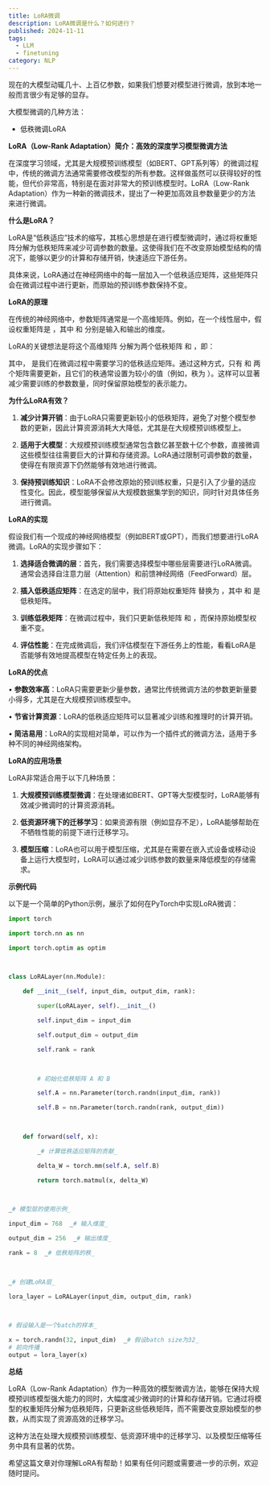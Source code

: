 ```yaml
---
title: LoRA微调
description: LoRA微调是什么？如何进行？
published: 2024-11-11
tags:
  - LLM
  - finetuning
category: NLP
---
```

现在的大模型动辄几十、上百亿参数，如果我们想要对模型进行微调，放到本地一般而言很少有足够的显存。

大模型微调的几种方法：
- 低秩微调LoRA


  

**LoRA（Low-Rank Adaptation）简介：高效的深度学习模型微调方法**

  

在深度学习领域，尤其是大规模预训练模型（如BERT、GPT系列等）的微调过程中，传统的微调方法通常需要修改模型的所有参数。这样做虽然可以获得较好的性能，但代价非常高，特别是在面对非常大的预训练模型时。LoRA（Low-Rank Adaptation）作为一种新的微调技术，提出了一种更加高效且参数量更少的方法来进行微调。

  

**什么是LoRA？**

  

LoRA是“低秩适应”技术的缩写，其核心思想是在进行模型微调时，通过将权重矩阵分解为低秩矩阵来减少可调参数的数量。这使得我们在不改变原始模型结构的情况下，能够以更少的计算和存储开销，快速适应下游任务。

  

具体来说，LoRA通过在神经网络中的每一层加入一个低秩适应矩阵，这些矩阵只会在微调过程中进行更新，而原始的预训练参数保持不变。

  

**LoRA的原理**

  

在传统的神经网络中，参数矩阵通常是一个高维矩阵。例如，在一个线性层中，假设权重矩阵是 ，其中 和 分别是输入和输出的维度。

  

LoRA的关键想法是将这个高维矩阵 分解为两个低秩矩阵 和 ，即：

  

  

其中， 是我们在微调过程中需要学习的低秩适应矩阵。通过这种方式，只有 和 两个矩阵需要更新，且它们的秩通常设置为较小的值（例如，秩为 ）。这样可以显著减少需要训练的参数数量，同时保留原始模型的表示能力。

  

**为什么LoRA有效？**

1. **减少计算开销**：由于LoRA只需要更新较小的低秩矩阵，避免了对整个模型参数的更新，因此计算资源消耗大大降低，尤其是在大规模预训练模型上。

2. **适用于大模型**：大规模预训练模型通常包含数亿甚至数十亿个参数，直接微调这些模型往往需要巨大的计算和存储资源。LoRA通过限制可调参数的数量，使得在有限资源下仍然能够有效地进行微调。

3. **保持预训练知识**：LoRA不会修改原始的预训练权重，只是引入了少量的适应性变化。因此，模型能够保留从大规模数据集学到的知识，同时针对具体任务进行微调。

  

**LoRA的实现**

  

假设我们有一个现成的神经网络模型（例如BERT或GPT），而我们想要进行LoRA微调。LoRA的实现步骤如下：

1. **选择适合微调的层**：首先，我们需要选择模型中哪些层需要进行LoRA微调。通常会选择自注意力层（Attention）和前馈神经网络（FeedForward）层。

2. **插入低秩适应矩阵**：在选定的层中，我们将原始权重矩阵 替换为 ，其中 和 是低秩矩阵。

3. **训练低秩矩阵**：在微调过程中，我们只更新低秩矩阵 和 ，而保持原始模型权重不变。

4. **评估性能**：在完成微调后，我们评估模型在下游任务上的性能，看看LoRA是否能够有效地提高模型在特定任务上的表现。

  

**LoRA的优点**

• **参数效率高**：LoRA只需要更新少量参数，通常比传统微调方法的参数更新量要小得多，尤其是在大规模预训练模型中。

• **节省计算资源**：LoRA的低秩适应矩阵可以显著减少训练和推理时的计算开销。

• **简洁易用**：LoRA的实现相对简单，可以作为一个插件式的微调方法，适用于多种不同的神经网络架构。

  

**LoRA的应用场景**

  

LoRA非常适合用于以下几种场景：

1. **大规模预训练模型微调**：在处理诸如BERT、GPT等大型模型时，LoRA能够有效减少微调时的计算资源消耗。

2. **低资源环境下的迁移学习**：如果资源有限（例如显存不足），LoRA能够帮助在不牺牲性能的前提下进行迁移学习。

3. **模型压缩**：LoRA也可以用于模型压缩，尤其是在需要在嵌入式设备或移动设备上运行大模型时，LoRA可以通过减少训练参数的数量来降低模型的存储需求。

  

**示例代码**

  

以下是一个简单的Python示例，展示了如何在PyTorch中实现LoRA微调：

```python
import torch

import torch.nn as nn

import torch.optim as optim

  

class LoRALayer(nn.Module):

    def __init__(self, input_dim, output_dim, rank):

        super(LoRALayer, self).__init__()

        self.input_dim = input_dim

        self.output_dim = output_dim

        self.rank = rank

  

        # 初始化低秩矩阵 A 和 B

        self.A = nn.Parameter(torch.randn(input_dim, rank))

        self.B = nn.Parameter(torch.randn(rank, output_dim))

  

    def forward(self, x):

        _# 计算低秩适应矩阵的贡献_

        delta_W = torch.mm(self.A, self.B)

        return torch.matmul(x, delta_W)

  

_# 模型层的使用示例_

input_dim = 768  _# 输入维度_

output_dim = 256  _# 输出维度_

rank = 8  _# 低秩矩阵的秩_

  

_# 创建LoRA层_

lora_layer = LoRALayer(input_dim, output_dim, rank)

  

# 假设输入是一个batch的样本_

x = torch.randn(32, input_dim)  _# 假设batch size为32_
# 前向传播_
output = lora_layer(x)
```
  

**总结**

  

LoRA（Low-Rank Adaptation）作为一种高效的模型微调方法，能够在保持大规模预训练模型强大能力的同时，大幅度减少微调时的计算和存储开销。它通过将模型的权重矩阵分解为低秩矩阵，只更新这些低秩矩阵，而不需要改变原始模型的参数，从而实现了资源高效的迁移学习。

  

这种方法在处理大规模预训练模型、低资源环境中的迁移学习、以及模型压缩等任务中具有显著的优势。

  

希望这篇文章对你理解LoRA有帮助！如果有任何问题或需要进一步的示例，欢迎随时提问。